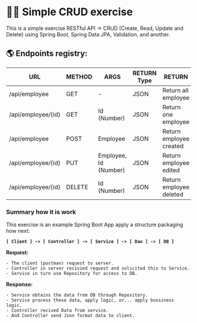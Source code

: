 # 🧑‍💻 Simple CRUD exercise
This is a simple exercise RESTful API -> CRUD (Create, Read, Update and Delete) using Spring Boot, Spring Data JPA, Validation, and another.

## 🌎 Endpoints registry:

| URL                | METHOD | ARGS                  | RETURN Type | RETURN                  |
|--------------------|--------|-----------------------|-------------|-------------------------|
| /api/employee      | GET    | -                     | JSON        | Return all employee     |
| /api/employee/{id} | GET    | Id (Number)           | JSON        | Return one employee     |
| /api/employee      | POST   | Employee              | JSON        | Return employee created |
| /api/employee/{id} | PUT    | Employee, Id (Number) | JSON        | Return employee edited  |
| /api/employee/{id} | DELETE | Id (Number)           | JSON        | Return employee deleted |

### Summary how it is work
This exercise is an example Spring Boot App apply a structure packaging how next:

**`[ Client ] -> [ Controller ] -> [ Service ] -> [ Dao ] -> [ DB ]`**

**Request:**
```
- The client (postman) request to server.
- Controller in server recivied request and solicited this to Service.
- Service in turn use Repository for access to DB.
```

**Response:**
```
- Service obtains the data from DB through Repository.
- Service process these data, apply logic, or... apply bussiness logic.
- Controller recived Data from service.
- And Controller send Json format data to client.
```